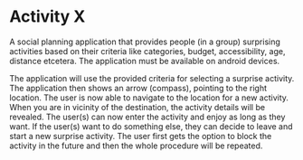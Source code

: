 # Activity X
A social planning application that provides people (in a group) surprising activities based on their criteria like categories, budget, accessibility, age, distance etcetera. The application must be available on android devices.

The application will use the provided criteria for selecting a surprise activity. The application then shows an arrow (compass), pointing to the right location. The user is now able to navigate to the location for a new activity. When you are in vicinity of the destination, the activity details will be revealed. 
The user(s) can now enter the activity and enjoy as long as they want. If the user(s) want to do something else, they can decide to leave and start a new surprise activity. The user first gets the option to block the activity in the future and then the whole procedure will be repeated.
